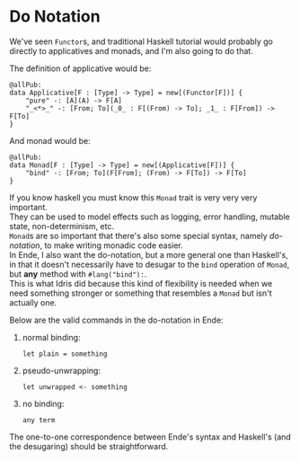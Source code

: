 # Do Notation

We've seen `Functor`s, and traditional Haskell tutorial would probably go directly to applicatives and monads, and I'm also going to do that.

The definition of applicative would be:

```
@allPub:
data Applicative[F : [Type] -> Type] = new[(Functor[F])] {
    "pure" -: [A](A) -> F[A]
    "_<*>_" -: [From; To](_0_ : F[(From) -> To]; _1_ : F[From]) -> F[To]
}
```

And monad would be:

```
@allPub:
data Monad[F : [Type] -> Type] = new[(Applicative[F])] {
    "bind" -: [From; To](F[From]; (From) -> F[To]) -> F[To]
}
```

If you know haskell you must know this `Monad` trait is very very very important.  
They can be used to model effects such as logging, error handling, mutable state, non-determinism, etc.  
`Monad`s are so important that there's also some special syntax, namely _do-notation_, to make writing monadic code easier.  
In Ende, I also want the do-notation, but a more general one than Haskell's, in that it doesn't necessarily have to desugar to the `bind` operation of `Monad`, but **any** method with `#lang("bind"):`.  
This is what Idris did because this kind of flexibility is needed when we need something stronger or something that resembles a `Monad` but isn't actually one.

Below are the valid commands in the do-notation in Ende:

1. normal binding:

   ```
   let plain = something
   ```

2. pseudo-unwrapping:

   ```
   let unwrapped <- something
   ```

3. no binding:

   ```
   any term
   ```

The one-to-one correspondence between Ende's syntax and Haskell's \(and the desugaring\) should be straightforward.

